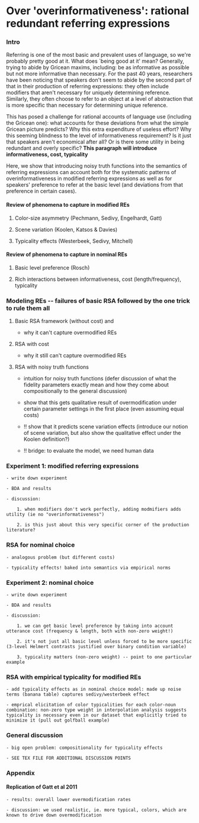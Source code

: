 # Over 'overinformativeness': rational redundant referring expressions

### Intro

Referring is one of the most basic and prevalent uses of language, so we're probably pretty good at it. What does `being good at it' mean? Generally, trying to abide by Gricean maxims, including: be as informative as possible but not more informative than necessary. For the past 40 years, researchers have been noticing that speakers don't seem to abide by the second part of that in their production of referring expressions: they often include modifiers that aren't necessary for uniquely determining reference. Similarly, they often choose to refer to an object at a level of abstraction that is more specific than necessary for determining unique reference. 
 
This has posed a challenge for rational accounts of language use (including the Gricean one): what accounts for these deviations from what the simple Gricean picture predicts? Why this extra expenditure of useless effort? Why this seeming blindness to the level of informativeness requirement? Is it just that speakers aren't economical after all? Or is there some utility in being redundant and overly specific? **This paragraph will introduce informativeness, cost, typicality**

Here, we show that introducing noisy truth functions into the semantics of referring expressions can account both for the systematic patterns of overinformativeness in modified referring expressions as well as for speakers' preference to refer at the basic level (and deviations from that preference in certain cases).

#### Review of phenomena to capture in modified REs

1. Color-size asymmetry (Pechmann, Sedivy, Engelhardt, Gatt)

2. Scene variation (Koolen, Katsos & Davies)

3. Typicality effects (Westerbeek, Sedivy, Mitchell)

#### Review of phenomena to capture in nominal REs

1. Basic level preference (Rosch)

2. Rich interactions between informativeness, cost (length/frequency), typicality


### Modeling REs -- failures of basic RSA followed by the one trick to rule them all

1. Basic RSA framework (without cost) and 

	- why it can't capture overmodified REs 
	
2. RSA with cost

	- why it still can't capture overmodified REs

3. RSA with noisy truth functions
	
	- intuition for noisy truth functions (defer discussion of what the fidelity parameters exactly mean and how they come about compositionally to the general discussion)

	- show that this gets qualitative result of overmodification under certain parameter settings in the first place (even assuming equal costs)

	- !! show that it predicts scene variation effects (introduce our notion of scene variation, but also show the qualitative effect under the Koolen definition?)

	- !! bridge: to evaluate the model, we need human data

### Experiment 1: modified referring expressions

	- write down experiment

	- BDA and results

	- discussion:

		1. when modifiers don't work perfectly, adding modmifiers adds utility (ie no "overinformativeness")

		2. is this just about this very specific corner of the production literature? 

### RSA for nominal choice

	- analogous problem (but different costs)

	- typicality effects! baked into semantics via empirical norms

### Experiment 2: nominal choice

	- write down experiment

	- BDA and results	

	- discussion:

		1. we can get basic level preference by taking into account utterance cost (frequency & length, both with non-zero weight!)

		2. it's not just all basic level unless forced to be more specific (3-level Helmert contrasts justified over binary condition variable)

		3. typicality matters (non-zero weight) -- point to one particular example

### RSA with empirical typicality for modified REs

	- add typicality effects as in nominal choice model: made up noise terms (banana table) captures sedivy/westerbeek effect

	- emprical elicitation of color typicalities for each color-noun combination: non-zero type weight in interpolation analysis suggests typicality is necessary even in our dataset that explicitly tried to minimize it (pull out golfball example)		

### General discussion

	- big open problem: compositionality for typicality effects

	- SEE TEX FILE FOR ADDITIONAL DISCUSSION POINTS

### Appendix

#### Replication of Gatt et al 2011 

	- results: overall lower overmodification rates
	
	- discussion: we used realistic, ie. more typical, colors, which are known to drive down overmodification



 
